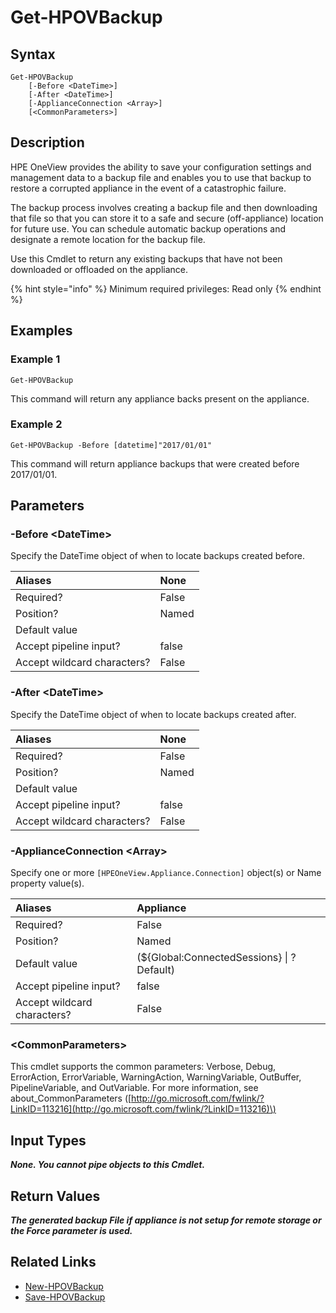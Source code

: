 ﻿---
description: List appliance backups.
---

# Get-HPOVBackup

## Syntax

```text
Get-HPOVBackup
    [-Before <DateTime>]
    [-After <DateTime>]
    [-ApplianceConnection <Array>]
    [<CommonParameters>]
```

## Description

HPE OneView provides the ability to save your configuration settings and management data to a backup file and enables you to use that backup to restore a corrupted appliance in the event of a catastrophic failure.

The backup process involves creating a backup file and then downloading that file so that you can store it to a safe and secure (off-appliance) location for future use. You can schedule automatic backup operations and designate a remote location for the backup file.

Use this Cmdlet to return any existing backups that have not been downloaded or offloaded on the appliance.

{% hint style="info" %}
Minimum required privileges: Read only
{% endhint %}

## Examples

###  Example 1 

```text
Get-HPOVBackup
```

This command will return any appliance backs present on the appliance.

###  Example 2 

```text
Get-HPOVBackup -Before [datetime]"2017/01/01"
```

This command will return appliance backups that were created before 2017/01/01.

## Parameters

### -Before &lt;DateTime&gt;

Specify the DateTime object of when to locate backups created before.

| Aliases | None |
| :--- | :--- |
| Required? | False |
| Position? | Named |
| Default value |  |
| Accept pipeline input? | false |
| Accept wildcard characters? | False |

### -After &lt;DateTime&gt;

Specify the DateTime object of when to locate backups created after.

| Aliases | None |
| :--- | :--- |
| Required? | False |
| Position? | Named |
| Default value |  |
| Accept pipeline input? | false |
| Accept wildcard characters? | False |

### -ApplianceConnection &lt;Array&gt;

Specify one or more `[HPEOneView.Appliance.Connection]` object(s) or Name property value(s).

| Aliases | Appliance |
| :--- | :--- |
| Required? | False |
| Position? | Named |
| Default value | (${Global:ConnectedSessions} &vert; ? Default) |
| Accept pipeline input? | false |
| Accept wildcard characters? | False |

### &lt;CommonParameters&gt;

This cmdlet supports the common parameters: Verbose, Debug, ErrorAction, ErrorVariable, WarningAction, WarningVariable, OutBuffer, PipelineVariable, and OutVariable. For more information, see about\_CommonParameters \([http://go.microsoft.com/fwlink/?LinkID=113216](http://go.microsoft.com/fwlink/?LinkID=113216)\)

## Input Types

_**None.  You cannot pipe objects to this Cmdlet.**_

## Return Values

_**The generated backup File if appliance is not setup for remote storage or the Force parameter is used.**_



## Related Links

* [New-HPOVBackup](new-hpovbackup.md)
* [Save-HPOVBackup](save-hpovbackup.md)

